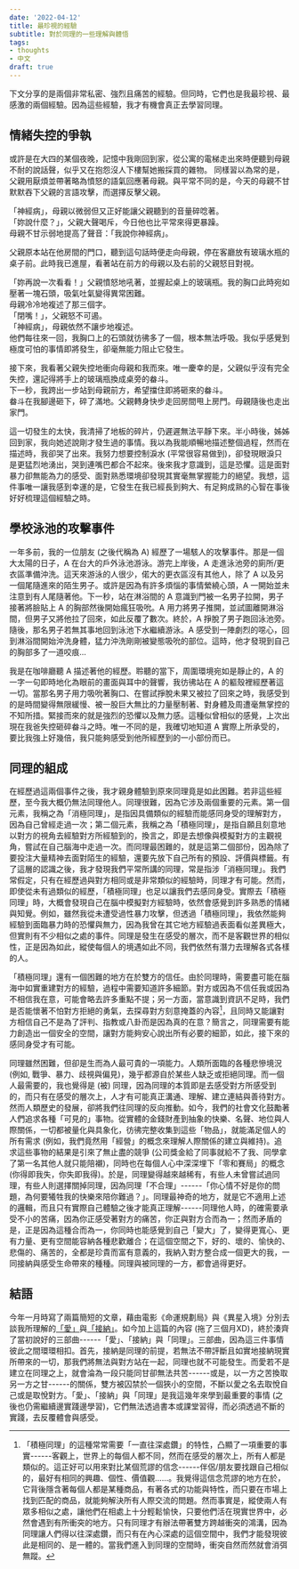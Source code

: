 ```yaml
---
date: '2022-04-12'
title: 最珍視的經驗
subtitle: 對於同理的一些理解與體悟
tags:
- thoughts
- 中文
draft: true
---
```


下文分享的是兩個非常私密、強烈且痛苦的經驗。但同時，它們也是我最珍視、最感激的兩個經驗。因為這些經驗，我才有機會真正去學習同理。

<!--more-->

## 情緒失控的爭執

或許是在大四的某個夜晚，記憶中我剛回到家，從公寓的電梯走出來時便聽到母親不耐的說話聲，似乎又在抱怨沒人下樓幫她搬採買的雜物。
同樣習以為常的是，父親用厭煩並帶著略為憤怒的語氣回應著母親。與平常不同的是，今天的母親不甘默默吞下父親的言語攻擊，而選擇反擊父親。

「神經病」，母親以微弱但又正好能讓父親聽到的音量碎唸著。  
「妳說什麼？」，父親大聲喝斥，今日他也比平常來得更暴躁。  
母親不甘示弱地提高了聲音：「我說你神經病」。

父親原本站在他房間的門口，聽到這句話時便走向母親，停在客廳放有玻璃水瓶的桌子前。此時我已進屋，看著站在前方的母親以及右前的父親怒目對視。

「妳再說一次看看！」父親憤怒地吼著，並握起桌上的玻璃瓶。我的胸口此時宛如壓著一塊石頭，吸氣吐氣變得異常困難。  
母親冷冷地複述了那三個字。  
「閉嘴！」，父親怒不可遏。  
「神經病」，母親依然不讓步地複述。  
他們每往來一回，我胸口上的石頭就彷彿多了一個，根本無法呼吸。我似乎感覺到極度可怕的事情即將發生，卻毫無能力阻止它發生。

接下來，我看著父親失控地衝向母親和我而來。唯一慶幸的是，父親似乎沒有完全失控，還記得將手上的玻璃瓶換成桌旁的畚斗。  
下一秒，我跨出一步站到母親前方，希望擋住即將砸來的畚斗。  
畚斗在我腳邊砸下，碎了滿地。父親轉身快步走回房間甩上房門。母親隨後也走出家門。

這一切發生的太快，我清掃了地板的碎片，仍遲遲無法平靜下來。半小時後，姊姊回到家，我向她述說剛才發生過的事情。我以為我能順暢地描述整個過程，然而在描述時，我卻哭了出來。我努力想要控制淚水 (平常很容易做到)，卻發現眼淚只是更猛烈地湧出，哭到連嘴巴都合不起來。後來我才意識到，這是恐懼。這是面對暴力卻無能為力的感受、面對熟悉環境卻發現其實毫無掌握能力的絕望。我想，這件事唯一讓我感到幸運的是，它發生在我已經長到夠大、有足夠成熟的心智在事後好好梳理這個經驗之時。


## 學校泳池的攻擊事件

一年多前，我的一位朋友 (之後代稱為 A) 經歷了一場駭人的攻擊事件。那是一個大太陽的日子，A 在台大的戶外泳池游泳。游完上岸後，A 走進泳池旁的廁所/更衣區準備沖洗。這天來游泳的人很少，偌大的更衣區沒有其他人，除了 A 以及另一個尾隨進來的陌生男子。或許是因為有許多煩惱的事情縈繞心頭，A 一開始並未注意到有人尾隨著他。下一秒，站在淋浴間的 A 意識到門被一名男子拉開，男子接著將臉貼上 A 的胸部然後開始瘋狂吸吮。A 用力將男子推開，並試圖離開淋浴間，但男子又將他拉了回來，如此反覆了數次。終於，A 掙脫了男子跑回泳池旁。隨後，那名男子若無其事地回到泳池下水繼續游泳。A 感受到一陣劇烈的噁心，回到淋浴間開始沖洗身體，猛力沖洗剛剛被變態吸吮的部位。這時，他才發現到自己的胸部多了一道咬痕...

我是在咖啡廳聽 A 描述著他的經歷。聆聽的當下，周圍環境宛如是靜止的，A 的一字一句即時地化為眼前的畫面與耳中的聲響，我彷彿站在 A 的軀殼裡經歷著這一切。當那名男子用力吸吮著胸口、在嘗試掙脫未果又被拉了回來之時，我感受到的是時間變得無限緩慢、被一股巨大無比的力量壓制著、對身體及周遭毫無掌控的不知所措。緊接而來的就是強烈的恐懼以及無力感。這種似曾相似的感覺，上次出現在我爸失控砸碎畚斗之時。唯一不同的是，我確切地知道 A 實際上所承受的，要比我強上好幾倍，我只能夠感受到他所經歷到的一小部份而已。


## 同理的組成

在經歷過這兩個事件之後，我才親身體驗到原來同理竟是如此困難。若非這些經歷，至今我大概仍無法同理他人。同理很難，因為它涉及兩個重要的元素。第一個元素，我稱之為「消極同理」，是指因具備類似的經驗而能感同身受的理解對方，因為自己曾經走過一次；第二個元素，我稱之為「積極同理」，是指自願且刻意地以對方的視角去經驗對方所經驗到的，換言之，即是去想像與模擬對方的主觀視角，嘗試在自己腦海中走過一次。而同理最困難的，就是這第二個部份，因為除了要投注大量精神去面對陌生的經驗，還要先放下自己所有的預設、評價與標籤。有了這層的認識之後，我才發現我們平常所講的同理，常是指涉「消極同理」。我們常假定，只有在經歷過與對方相同或是非常類似的經驗時，同理才有可能。然而，即使從未有過類似的經歷，「積極同理」也足以讓我們去感同身受。實際去「積極同理」時，大概會發現自己在腦中模擬對方經驗時，依然會感覺到許多熟悉的情緒與知覺。例如，雖然我從未遭受過性暴力攻擊，但透過「積極同理」，我依然能夠經驗到面臨暴力時的恐懼與無力，因為我曾在其它地方經驗過表面看似差異極大，但實則有不少相似之處的事件。同理是發生在感受的層次，而不是客觀世界的相似性，正是因為如此，縱使每個人的境遇如此不同，我們依然有潛力去理解各式各樣的人。

「積極同理」還有一個困難的地方在於雙方的信任。由於同理時，需要盡可能在腦海中如實重建對方的經驗，過程中需要知道許多細節。對方或因為不信任我或因為不相信我在意，可能會略去許多重點不提；另一方面，當意識到資訊不足時，我們是否能懷著不怕對方拒絕的勇氣，去探尋對方刻意掩蓋的內容[^1]，且同時又能讓對方相信自己不是為了評判、指教或八卦而是因為真的在意？簡言之，同理需要有能力創造出一個安全的空間，讓對方能夠安心說出所有必要的細節，如此，接下來的感同身受才有可能。

同理雖然困難，但卻是生而為人最可貴的一項能力。人類所面臨的各種悲慘境況 (例如, 戰爭、暴力、歧視與偏見)，幾乎都源自於某些人缺乏或拒絕同理。而一個人最需要的，我也覺得是 (被) 同理，因為同理的本質即是去感受對方所感受到的，而只有在感受的層次上，人才有可能真正溝通、理解、建立連結與善待對方。然而人類歷史的發展，卻將我們往同理的反向推動。如今，我們的社會文化鼓勵著人們追求各種「可見的」事物。從實體的金錢財產到抽象的快樂、名聲、地位與人際關係，一切都被量化與具象化，彷彿完整收集到這些「物品」，就能滿足個人的所有需求 (例如，我們竟然用「經營」的概念來理解人際關係的建立與維持)。追求這些事物的結果是引來了無止盡的競爭 (公司獎金給了同事就給不了我、同學拿了第一名其他人就只能陪襯)，同時也在每個人心中深深埋下「零和賽局」的概念 (你得即我失，你失即我得)。於是，同理變得越來越稀有，有些人未曾嘗試過同理，有些人則選擇關掉同理，因為同理「不合理」------「你心情不好是你的問題，為何要犧牲我的快樂來陪你難過？」。同理最神奇的地方，就是它不適用上述的邏輯，而且只有實際自己體驗之後才能真正理解------同理他人時，的確需要承受不小的苦痛，因為你正感受著對方的痛苦，你正與對方合而為一；然而矛盾的是，正是因為這種合而為一，你同時也能感覺到自己「變大」了，變得更寬心、更有力量、更有空間能容納各種悲歡離合；在這個空間之下，好的、壞的、愉快的、悲傷的、痛苦的，全都是珍貴而富有意義的，我納入對方整合成一個更大的我，一同接納與感受生命帶來的種種。同理與被同理的一方，都會過得更好。


## 結語

今年一月時寫了兩篇簡短的文章，藉由電影《命運規劃局》與《異星入境》分別去談我所理解的[「愛」](/2022/01/05/adjustment-bureau/)與[「接納」](/2022/01/15/arrival/)。如今加上這篇的內容 (拖了三個月XD)，終於湊齊了當初說好的三部曲------「愛」、「接納」與「同理」。三部曲，因為這三件事情彼此之間環環相扣。首先，接納是同理的前提，若無法不帶評斷且如實地接納現實所帶來的一切，那我們將無法與對方站在一起，同理也就不可能發生。而愛若不是建立在同理之上，就會淪為一段只能同甘卻無法共苦------或是，以一方之苦換取另一方之甘------的關係，雙方被囚禁於一個狹小的空間，不斷以愛之名去取悅自己或是取悅對方。「愛」、「接納」與「同理」是我這幾年來學到最重要的事情 (之後也仍需繼續邊實踐邊學習)，它們無法透過書本或課堂習得，而必須透過不斷的實踐，去反覆體會與感受。

[^1]: 「積極同理」的這種常常需要「一直往深處鑽」的特性，凸顯了一項重要的事實------客觀上，世界上的每個人都不同，然而在感受的層次上，所有人都是類似的。這正好可以用來對比某個荒謬的信念------伴侶/朋友要找跟自己相似的，最好有相同的興趣、個性、價值觀......。我覺得這信念荒謬的地方在於，它背後隱含著每個人都是某種商品，有著各式的功能與特性，而只要在市場上找到匹配的商品，就能夠解決所有人際交流的問題。然而事實是，縱使兩人有眾多相似之處，讓他們在相處上十分輕鬆愉快，只要他們活在現實世界中，必然會遇到有所衝突的地方。只有同理才有辦法帶著雙方跨越衝突的鴻溝，因為同理讓人們得以往深處鑽，而只有在內心深處的這個空間中，我們才能發現彼此是相同的、是一體的。當我們進入到同理的空間時，衝突自然而然就會消弭無蹤。
